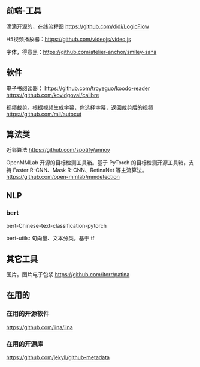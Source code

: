 ## 前端-工具

滴滴开源的，在线流程图 https://github.com/didi/LogicFlow


H5视频播放器：https://github.com/videojs/video.js


字体，得意黑：https://github.com/atelier-anchor/smiley-sans



## 软件


电子书阅读器：
https://github.com/troyeguo/koodo-reader
https://github.com/kovidgoyal/calibre


视频裁剪。根据视频生成字幕，你选择字幕，返回裁剪后的视频 https://github.com/mli/autocut

## 算法类

近邻算法 https://github.com/spotify/annoy



OpenMMLab 开源的目标检测工具箱。基于 PyTorch 的目标检测开源工具箱，支持 Faster R-CNN、Mask R-CNN、RetinaNet 等主流算法。https://github.com/open-mmlab/mmdetection


## NLP

### bert

bert-Chinese-text-classification-pytorch


bert-utils: 句向量、文本分类。基于 tf

## 其它工具

图片。图片电子包浆 https://github.com/itorr/patina


## 在用的

### 在用的开源软件

https://github.com/iina/iina


### 在用的开源库


https://github.com/jekyll/github-metadata
